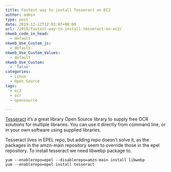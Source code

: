 ```yaml
---
title: Fastest way to install Tesseract on EC2
author: admin
type: post
date: 2019-12-12T12:03:07+00:00
url: /2019/fastest-way-to-install-tesseract-on-ec2/
nkweb_code_in_head:
  - default
nkweb_Use_Custom_js:
  - default
nkweb_Use_Custom_Values:
  - default
nkweb_Use_Custom:
  - 'false'
categories:
  - Linux
  - Open Source
tags:
  - ec2
  - ocr
  - opensource

---
```

[Tesseract](https://github.com/tesseract-ocr/tesseract) it&#8217;s a great library Open Source library to supply free OCR solutions for multiple libraries. You can use it directly from command line, or in your own software using supplied libraries. 

<!--more-->

Tesseract lives in EPEL repo, but adding repo doesn&#8217;t solve it, as the packages in the amzn-main repository seem to override those in the epel repository. To install tesseract we need libwebp package to.


```
yum --enablerepo=epel --disablerepo=amzn-main install libwebp
yum --enablerepo=epel install tesseract
```